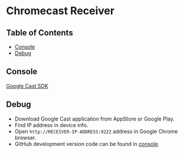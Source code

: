 # Chromecast Receiver

## Table of Contents

* [Console](#console)
* [Debug](#debug)

## Console

[Google Cast SDK](https://cast.google.com/publish/)

## Debug

* Download Google Cast application from AppStore or Google Play.
* Find IP address in device info.
* Open `http://RECEIVER-IP-ADDRESS:9222` address in Google Chrome browser.
* GitHub development version code can be found in [console](#console).
